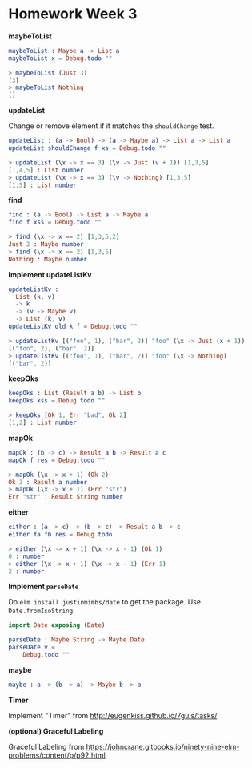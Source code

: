 # Homework Week 3

**maybeToList**

```elm
maybeToList : Maybe a -> List a
maybeToList x = Debug.todo ""

> maybeToList (Just 3)
[3]
> maybeToList Nothing
[]
```

**updateList**

Change or remove element if it matches the `shouldChange` test.

```elm
updateList : (a -> Bool) -> (a -> Maybe a) -> List a -> List a
updateList shouldChange f xs = Debug.todo ""

> updateList (\x -> x == 3) (\v -> Just (v + 1)) [1,3,5]
[1,4,5] : List number
> updateList (\x -> x == 3) (\v -> Nothing) [1,3,5]
[1,5] : List number
```

**find**

```elm
find : (a -> Bool) -> List a -> Maybe a
find f xss = Debug.todo ""

> find (\x -> x == 2) [1,3,5,2]
Just 2 : Maybe number
> find (\x -> x == 2) [1,3,5]
Nothing : Maybe number
```

**Implement updateListKv**

```elm
updateListKv :
  List (k, v)
  -> k
  -> (v -> Maybe v)
  -> List (k, v)
updateListKv old k f = Debug.todo ""

> updateListKv [("foo", 1), ("bar", 2)] "foo" (\x -> Just (x + 1))
[("foo", 2), ("bar", 2)]
> updateListKv [("foo", 1), ("bar", 2)] "foo" (\x -> Nothing)
[("bar", 2)]
```

**keepOks**

```elm
keepOks : List (Result a b) -> List b
keepOks xss = Debug.todo ""

> keepOks [Ok 1, Err "bad", Ok 2]
[1,2] : List number
```

**mapOk**

```elm
mapOk : (b -> c) -> Result a b -> Result a c
mapOk f res = Debug.todo ""

> mapOk (\x -> x + 1) (Ok 2)
Ok 3 : Result a number
> mapOk (\x -> x + 1) (Err "str")
Err "str" : Result String number
```

**either**

```elm
either : (a -> c) -> (b -> c) -> Result a b -> c
either fa fb res = Debug.todo

> either (\x -> x + 1) (\x -> x - 1) (Ok 1)
0 : number
> either (\x -> x + 1) (\x -> x - 1) (Err 1)
2 : number
```

**Implement `parseDate`**

Do `elm install justinmimbs/date` to get the package. Use
`Date.fromIsoString`.

```elm
import Date exposing (Date)

parseDate : Maybe String -> Maybe Date
parseDate v =
    Debug.todo ""
```

**maybe**

```elm
maybe : a -> (b -> a) -> Maybe b -> a
```

**Timer**

Implement "Timer" from http://eugenkiss.github.io/7guis/tasks/

**(optional) Graceful Labeling**

Graceful Labeling from
https://johncrane.gitbooks.io/ninety-nine-elm-problems/content/p/p92.html
